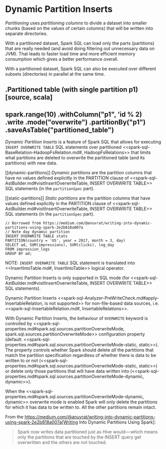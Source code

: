 # Dynamic Partition Inserts

*Partitioning* uses *partitioning columns* to divide a dataset into smaller chunks (based on the values of certain columns) that will be written into separate directories.

With a partitioned dataset, Spark SQL can load only the parts (partitions) that are really needed (and avoid doing filtering out unnecessary data on JVM). That leads to faster load time and more efficient memory consumption which gives a better performance overall.

With a partitioned dataset, Spark SQL can also be executed over different subsets (directories) in parallel at the same time.

.Partitioned table (with single partition p1)
[source, scala]
----
spark.range(10)
  .withColumn("p1", 'id % 2)
  .write
  .mode("overwrite")
  .partitionBy("p1")
  .saveAsTable("partitioned_table")
----

*Dynamic Partition Inserts* is a feature of Spark SQL that allows for executing `INSERT OVERWRITE TABLE` SQL statements over partitioned <<spark-sql-BaseRelation-HadoopFsRelation.md#, HadoopFsRelations>> that limits what partitions are deleted to overwrite the partitioned table (and its partitions) with new data.

[[dynamic-partitions]]
*Dynamic partitions* are the partition columns that have no values defined explicitly in the PARTITION clause of <<spark-sql-AstBuilder.md#visitInsertOverwriteTable, INSERT OVERWRITE TABLE>> SQL statements (in the `partitionSpec` part).

[[static-partitions]]
*Static partitions* are the partition columns that have values defined explicitly in the PARTITION clause of <<spark-sql-AstBuilder.md#visitInsertOverwriteTable, INSERT OVERWRITE TABLE>> SQL statements (in the `partitionSpec` part).

```
// Borrowed from https://medium.com/@anuvrat/writing-into-dynamic-partitions-using-spark-2e2b818a007a
// Note day dynamic partition
INSERT OVERWRITE TABLE stats
PARTITION(country = 'US', year = 2017, month = 3, day)
SELECT ad, SUM(impressions), SUM(clicks), log_day
FROM impression_logs
GROUP BY ad;
```

NOTE: `INSERT OVERWRITE TABLE` SQL statement is translated into <<InsertIntoTable.md#, InsertIntoTable>> logical operator.

Dynamic Partition Inserts is only supported in SQL mode (for <<spark-sql-AstBuilder.md#visitInsertOverwriteTable, INSERT OVERWRITE TABLE>> SQL statements).

Dynamic Partition Inserts <<spark-sql-Analyzer-PreWriteCheck.md#apply-InsertableRelation, is not supported>> for non-file-based data sources, i.e. <<spark-sql-InsertableRelation.md#, InsertableRelations>>.

With Dynamic Partition Inserts, the behaviour of `OVERWRITE` keyword is controlled by <<spark-sql-properties.md#spark.sql.sources.partitionOverwriteMode, spark.sql.sources.partitionOverwriteMode>> configuration property (default: <<spark-sql-properties.md#spark.sql.sources.partitionOverwriteMode-static, static>>). The property controls whether Spark should delete *all* the partitions that match the partition specification regardless of whether there is data to be written to or not (<<spark-sql-properties.md#spark.sql.sources.partitionOverwriteMode-static, static>>) or delete only those partitions that will have data written into (<<spark-sql-properties.md#spark.sql.sources.partitionOverwriteMode-dynamic, dynamic>>).

When the <<spark-sql-properties.md#spark.sql.sources.partitionOverwriteMode-dynamic, dynamic>> overwrite mode is enabled Spark will only delete the partitions for which it has data to be written to. All the other partitions remain intact.

From the https://medium.com/@anuvrat/writing-into-dynamic-partitions-using-spark-2e2b818a007a[Writing Into Dynamic Partitions Using Spark]:

> Spark now writes data partitioned just as Hive would — which means only the partitions that are touched by the INSERT query get overwritten and the others are not touched.
